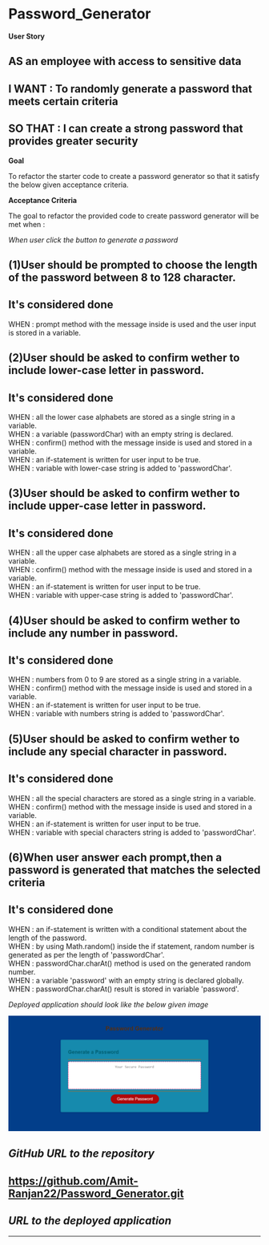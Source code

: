 # Password_Generator

**User Story**

AS an employee with access to sensitive data
------
I WANT  : To randomly generate a password that meets certain criteria
------
SO THAT : I can create a strong password that provides greater security
------

**Goal**

To refactor the starter code to create a password generator so that it satisfy the below given acceptance criteria.

**Acceptance Criteria**

The goal to refactor the provided code to create password generator will be met when :

*When user click the button to generate a password*

**(1)User should be prompted to choose the length of the password between 8 to 128 character.**
------
It's considered done<br>
------
WHEN : prompt method with the message inside is used and the user input is 
       stored in a variable.

**(2)User should be asked to confirm wether to include lower-case letter in password.**
------
It's considered done<br>
------
WHEN : all the lower case alphabets are stored as a single string in a 
       variable.<br>
WHEN : a variable (passwordChar) with an empty string is declared.<br>
WHEN : confirm() method with the message inside is used and stored in a 
       variable.<br>
WHEN : an if-statement is written for user input to be true.<br>
WHEN : variable with lower-case string is added to 'passwordChar'.

**(3)User should be asked to confirm wether to include upper-case letter in password.**
------
It's considered done<br>
------
WHEN : all the upper case alphabets are stored as a single string in a 
       variable.<br>
WHEN : confirm() method with the message inside is used and stored in a 
       variable.<br>
WHEN : an if-statement is written for user input to be true.<br>
WHEN : variable with upper-case string is added to 'passwordChar'.

**(4)User should be asked to confirm wether to include any number in password.**
------
It's considered done<br>
------
WHEN : numbers from 0 to 9 are stored as a single string in a 
       variable.<br>
WHEN : confirm() method with the message inside is used and stored in a 
       variable.<br>
WHEN : an if-statement is written for user input to be true.<br>
WHEN : variable with numbers string is added to 'passwordChar'.

**(5)User should be asked to confirm wether to include any special character in password.**
------
It's considered done<br>
------
WHEN : all the special characters are stored as a single string in a 
       variable.<br>
WHEN : confirm() method with the message inside is used and stored in a 
       variable.<br>
WHEN : an if-statement is written for user input to be true.<br>
WHEN : variable with special characters string is added to 'passwordChar'.

**(6)When user answer each prompt,then a password is generated that matches the selected criteria**
------
It's considered done<br>
------
WHEN : an if-statement is written with a conditional statement about the 
       length of the password.<br>
WHEN : by using Math.random() inside the if statement, random number is 
       generated as per the length of 'passwordChar'.<br>
WHEN : passwordChar.charAt() method is used on the generated random number.<br>
WHEN : a variable 'password' with an empty string is declared globally.<br>
WHEN : passwordChar.charAt() result is stored in variable 'password'.

*Deployed application should look like the below given image*

<img src = "./Application-Screenshot/Application-Screenshot.png" alt = "password-generator-app_screenshot">

*GitHub URL to the repository*
------
https://github.com/Amit-Ranjan22/Password_Generator.git
------

*URL to the deployed application*
------

------